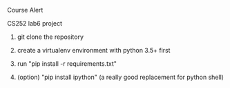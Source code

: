 Course Alert

CS252 lab6 project

1. git clone the repository

2. create a virtualenv environment with python 3.5+ first

3. run "pip install -r requirements.txt"

4. (option) "pip install ipython" (a really good replacement for python shell)
